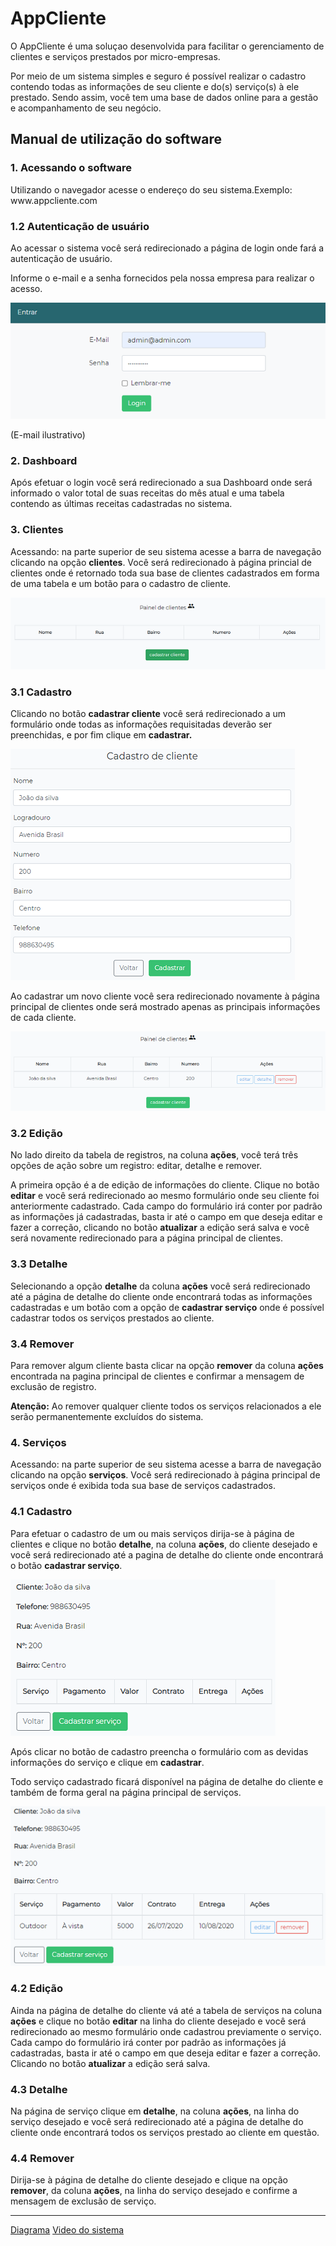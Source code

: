  <h1>AppCliente</h1>
    <p>O AppCliente é uma soluçao desenvolvida para facilitar o gerenciamento de clientes e serviços prestados por micro-empresas.
    <p>Por meio de um sistema simples e seguro é possível realizar o cadastro contendo todas as informações de seu cliente e do(s) serviço(s) à ele prestado. 
    Sendo assim, você tem uma base de dados online para a gestão e acompanhamento de seu negócio.
    </p>
    <h2>Manual de utilização do software</h2>
    <h3>1. Acessando o software</h3>
    <p>Utilizando o navegador acesse o endereço do seu sistema.Exemplo: www.appcliente.com</p>
    <h3>1.2 Autenticação de usuário</h3>
    <p>Ao acessar o sistema você será redirecionado a página de login onde fará a autenticação de usuário.</p>
    <p>Informe o e-mail e a senha fornecidos pela nossa empresa para realizar o acesso.</p>
    <img src="img/login.png" alt="">
    <p>(E-mail ilustrativo)</p>
    <h3>2. Dashboard</h3>
    <p>Após efetuar o login você será redirecionado a sua Dashboard onde será informado o valor total de suas receitas do mês atual e uma tabela contendo as últimas
    receitas cadastradas no sistema.</p>
    <h3>3. Clientes</h3>
    <p>Acessando: na parte superior de seu sistema acesse a barra de navegação clicando na opção <b>clientes</b>. Você será redirecionado à página princial de clientes 
    onde é retornado toda sua base de clientes cadastrados em forma de uma tabela e um botão para o cadastro de cliente.</p>
    <img src="img/btn.png"> 
    <h3>3.1 Cadastro</h3>
    <p>Clicando no botão <b>cadastrar cliente</b> você será redirecionado a um formulário onde todas as informações requisitadas deverão ser preenchidas, 
    e por fim clique em <b>cadastrar.</b></p>
    <img src="img/cad.png" alt="">
    <p>Ao cadastrar um novo cliente você sera redirecionado novamente à página principal de clientes onde será mostrado apenas as principais informações de cada cliente.</p>
    <img src="img/cliente.png" alt="">
    <h3>3.2 Edição</h3>
    <p>No lado direito da tabela de registros, na coluna <b>ações</b>, você terá três opções de ação sobre um registro: editar, detalhe e remover.</p>
    <p>A primeira opção é a de edição de informações do cliente. Clique no botão <b>editar</b> e você será redirecionado ao mesmo formulário onde seu cliente foi 
    anteriormente cadastrado. Cada campo do formulário irá conter por padrão as informações já cadastradas, basta ir até o campo em que deseja editar e fazer a correção, 
    clicando no botão <b>atualizar</b> a edição será salva e você será novamente redirecionado para a página principal de clientes.</p>
    <h3>3.3 Detalhe</h3>
    <p>Selecionando a opção <b>detalhe</b> da coluna <b>ações</b> você será redirecionado até a página de detalhe do cliente onde encontrará todas as informações cadastradas 
    e um botão com a opção de <b>cadastrar serviço</b> onde é possível cadastrar todos os serviços prestados ao cliente.</p>
    <h3>3.4 Remover</h3>
    <p>Para remover algum cliente basta clicar na opção <b>remover</b> da coluna <b>ações</b> encontrada na pagina principal de clientes e confirmar a mensagem de 
    exclusão de registro.</p>
    <p><b>Atenção:</b> Ao remover qualquer cliente todos os serviços relacionados a ele serão permanentemente excluídos do sistema.</p>
    <h3>4. Serviços</h3>
    <p>Acessando: na parte superior de seu sistema acesse a barra de navegação clicando na opção <b>serviços</b>. Você será redirecionado à página principal de serviços 
    onde é exibida toda sua base de serviços cadastrados.</p>
    <h3>4.1 Cadastro</h3>
    <p>Para efetuar o cadastro de um ou mais serviços dirija-se à página de clientes e clique no botão <b>detalhe</b>, na coluna <b>ações</b>, do cliente desejado e você 
    será redirecionado até a pagina de detalhe do cliente onde encontrará o botão <b>cadastrar serviço</b>. </p>
    <img src="img/cadService.png" alt="">
    <p>Após clicar no botão de cadastro preencha o formulário com as devidas informações do serviço e clique em <b>cadastrar</b>.</p>
    <p>Todo serviço cadastrado ficará disponível na página de detalhe do cliente e também de forma geral na página principal de serviços.</p>
    <img src="img/service.png" alt="">
    <h3>4.2 Edição</h3>
    <p>Ainda na página de detalhe do cliente vá até a tabela de serviços na coluna <b>ações</b> e clique no botão <b>editar</b> na linha do cliente desejado e você será 
    redirecionado ao mesmo formulário onde cadastrou previamente o serviço. Cada campo do formulário irá conter por padrão as informações já cadastradas, basta ir até o
    campo em que deseja editar e fazer a correção. Clicando no botão <b>atualizar</b> a edição será salva.</p>
    <h3>4.3 Detalhe</h3>
    <p>Na página de serviço clique em <b>detalhe</b>, na coluna <b>ações</b>, na linha do serviço desejado e você será redirecionado até a página de detalhe do cliente 
    onde encontrará todos os serviços prestado ao cliente em questão.</p>
    <h3>4.4 Remover</h3>
    <p>Dirija-se à página de detalhe do cliente desejado e clique na opção <b>remover</b>, da coluna <b>ações</b>, na linha do serviço desejado e confirme a mensagem de 
    exclusão de serviço.</p>
    <hr>
    <a href="https://github.com/iannkzw/AppClienteLaravel/blob/master/DIAGRAMA_BD.pdf">Diagrama</a>
    <a href="https://www.youtube.com/watch?v=3YcqqTO9keA&feature=youtu.be">Video do sistema</a>
